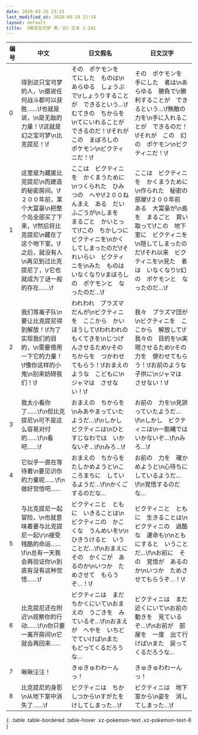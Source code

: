 ```yaml
---
date: 2020-03-26 23:13
last_modified_at: 2020-08-19 21:34
layout: default
title: 《精灵宝可梦 黑／白》文本 2-245
---
```

| 编号 | 中文 | 日文假名 | 日文汉字 |
| ---- | ---- | ---- | --- |
| 0 | 得到这只宝可梦的人，\n据说任何战斗都可以获胜……\f也就是说，\n是无敌的力量！\f这就是幻之宝可梦\n比克提尼！\f | その　ポケモンを　てにした　ものは\nあらゆる　しょうぶで\rしょうりすることが　できるという…\fむてきの　ちからを\nてにいれることが　できるのだ！\fそれが　この　まぼろしの　ポケモン\nビクティニだ！\f | その　ポケモンを　手にした　者は\nあらゆる　勝負で\r勝利することが　できるという…\f無敵の　力を\n手に入れることが　できるのだ！\fそれが　この　幻の　ポケモン\nビクティニだ！\f |
| 1 | 这里是为藏匿比克提尼\n而建造的秘密房间。\f２００年前，某个大富豪\n把整个岛全部买了下来，\f然后将比克提尼\n藏在了这个地下室。\f之后，就没有人\n再见到过比克提尼了，\r它也就成为了谜一般的存在……\f | ここは　ビクティニを　かくまうために\nつくられた　ひみつの　へや\f２００ねんまえ　ある　だいふごうが\nしまを　まるごと　かいとって\fこの　ちかしつに　ビクティニを\nかくしてしまったのだ\fそれいらい　ビクティニを\nみた　ものは　いなくなり\rまぼろしの　ポケモンと　なったのだ…\f | ここは　ビクティニを　かくまうために\n作られた　秘密の　部屋\f２００年前　ある　大富豪が\n島を　まるごと　買い取って\fこの　地下室に　ビクティニを\n隠してしまったのだ\fそれ以来　ビクティニを\n見た　者は　いなくなり\r幻の　ポケモンと　なったのだ…\f |
| 2 | 我们等离子队\n要让比克提尼得到解放！\f为了实现我们的目的，\n需要借用一下它的力量！\f像你这样的小鬼\n别来妨碍我们！\f | われわれ　プラズマだんが\nビクティニを　ここから　かいほうして\fわれわれの　もくてきを\nじつげんさせるため\rその　ちからを　つかわせてもらう！\fおまえのような　こどもに\nジャマは　させない！\f | 我々　プラズマ団が\nビクティニを　ここから　解放して\f我々の　目的を\n実現させるため\rその　力を　使わせてもらう！\fお前のような　子供に\nジャマは　させない！\f |
| 3 | 我太小看你了……\f\n但比克提尼\n可不是这么容易对付的……\f\n看吧……\f | おまえの　ちからを\nみあやまっていたようだ…\f\nしかし　ビクティニは\nひとすじなわでは　いかないぞ…\f\nみろ…\f | お前の　力を\n見誤っていたようだ…\f\nしかし　ビクティニは\n一筋縄では　いかないぞ…\f\nみろ…\f |
| 4 | 它似乎一直在等待着\n要见识你的力量呢……\f\n做好觉悟吧…… | おまえの　ちからを　たしかめようと\nこころまちに　しているようだ…\f\nかくごするのだな… | お前の　力を　確かめようと\n心待ちに　しているようだ…\f\n覚悟するのだな… |
| 5 | 与比克提尼一起冒险，\n也就意味着要与比克提尼一起\r\n接受残酷的命运……\f\n总有一天我会再验证你\n到底有没有这种觉悟……\f | ビクティニと　ともに　いきることは\nビクティニの　かこくな　うんめいを\r\nひきうけると　いうことだ…\f\nおまえに　その　かくごが　あるのか\nいつか　ためさせて　もらうぞ…！\f | ビクティニと　ともに　生きることは\nビクティニの　過酷な　運命も\r\nともにすると　いうことだ…\f\nお前に　その　覚悟が　あるのか\nいつか　ためさせてもらうぞ…！\f |
| 6 | 比克提尼还在附近\n观察你的行动……\f\n你只要一离开房间\n它就会再回来…… | ビクティニは　まだ　ちかくにいて\nおまえの　うごきを　みているぞ…\f\nおまえが　へやを　いちど　でていけば\nまた　もどってくるだろうな… | ビクティニは　まだ　近くにいて\nお前の　動きを　見ているぞ…\f\nお前が　部屋を　一度　出て行けば\nまた　戻ってくるだろうな… |
| 7 | 啾啾汪汪！ | きゅきゅわわーんっ！ | きゅきゅわわーんっ！ |
| 8 | 比克提尼的身影\n从地下室中消失了……\f | ビクティニは　ちかしつから\nすがたを　けしてしまった…\f | ビクティニは　地下室から\n姿を　消してしまった…\f |
{: .table .table-bordered .table-hover .xz-pokemon-text .xz-pokemon-text-8 }